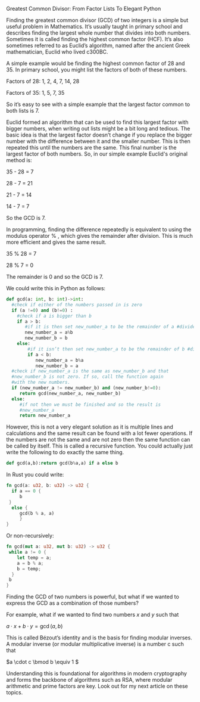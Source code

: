 Greatest Common Divisor: From Factor Lists To Elegant Python

Finding the greatest common divisor (GCD) of two integers is a simple but useful problem in Mathematics. It’s usually taught in primary school and describes finding the largest whole number that divides into both numbers. Sometimes it is called finding the highest common factor (HCF). It’s also sometimes referred to as Euclid’s algorithm, named after the ancient Greek mathematician, Euclid who lived c300BC. 

A simple example would be finding the highest common factor of 28 and 35.
In primary school, you might list the factors of both of these numbers.

Factors of 28: 1, 2, 4, 7, 14, 28

Factors of 35: 1, 5, 7, 35

So it’s easy to see with a simple example that the largest factor common to both lists is 7.

Euclid formed an algorithm that can be used to find this largest factor with bigger numbers, when writing out lists might be a bit long and tedious. The basic idea is that the largest factor doesn’t change if you replace the bigger number with the difference between it and the smaller number. This is then repeated this until the numbers are the same. This final number is the largest factor of both numbers. So, in our simple example Euclid's original method is:

35 - 28 = 7

28 - 7 = 21

21 - 7 = 14

14 - 7 = 7

So the GCD is 7.

In programming, finding the difference repeatedly is equivalent to using the modulus operator % , which gives the remainder after division. This is much more efficient and gives the same result.

35 % 28 = 7

28 % 7 = 0

The remainder is 0 and so the GCD is 7.

We could write this in Python as follows:

```python
def gcd(a: int, b: int)->int:
  #check if either of the numbers passed in is zero
  if (a !=0) and (b!=0) :
    #check if a is bigger than b
    if a > b:
       #if it is then set new_number_a to be the remainder of a #divided by b and set new_number_b to be b.
       new_number_a = a%b
       new_number_b = b
    else:
        #if it isn’t then set new_number_a to be the remainder of b #divided by a and set new_number_b to be a.
        if a < b:
           new_number_a = b%a
           new_number_b = a
  #check if new_number_a is the same as new_number_b and that
  #new_number_b is not zero. If so, call the function again 
  #with the new numbers.
  if (new_number_a != new_number_b) and (new_number_b!=0):
     return gcd(new_number_a, new_number_b)
  else:
     #if not then we must be finished and so the result is 
     #new_number_a
     return new_number_a
```

However, this is not a very elegant solution as it is multiple lines and calculations and the same result can be found with a lot fewer operations. If the numbers are not the same and are not zero then the same function can be called by itself. This is called a recursive function. You could actually just write the following to do exactly the same thing.

```python
def gcd(a,b):return gcd(b%a,a) if a else b
```

In Rust you could write:

```rust
fn gcd(a: u32, b: u32) -> u32 {
  if a == 0 {
     b
 }
  else {
     gcd(b % a, a)
     }
}
``` 

Or non-recursively:

```rust
fn gcd(mut a: u32, mut b: u32) -> u32 {
 while a != 0 {
    let temp = a;
    a = b % a;
    b = temp;
  }
 b
}
``` 

Finding the GCD of two numbers is powerful, but what if we wanted to express the GCD as a combination of those numbers?

For example, what if we wanted to find two numbers $x$ and $y$ such that

$a \cdot x + b \cdot y = \gcd(a, b)$

This is called Bézout’s identity and is the basis for finding modular inverses. A modular inverse (or modular multiplicative inverse) is a number c such that

$a \cdot c \bmod b \equiv 1 $

Understanding this is foundational for algorithms in modern cryptography and forms the backbone of algorithms such as RSA, where modular arithmetic and prime factors are key. Look out for my next article on these topics. 
